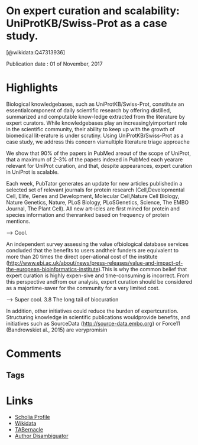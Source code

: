 
On expert curation and scalability: UniProtKB/Swiss-Prot as a case study.
=========================================================================
  
  [@wikidata:Q47313936]  
  
Publication date : 01 of November, 2017  

# Highlights

Biological  knowledgebases,  such  as  UniProtKB/Swiss-Prot,  constitute  an  essentialcomponent  of  daily  scientific  research  by  offering  distilled,  summarized  and  computable  know-ledge extracted from the literature by expert curators. While knowledgebases play an increasinglyimportant role in the scientific community, their ability to keep up with the growth of biomedical lit-erature is under scrutiny. Using UniProtKB/Swiss-Prot as a case study, we address this concern viamultiple literature triage approache

 We show that 90% of the papers in PubMed areout  of  the  scope  of  UniProt,  that  a  maximum  of  2–3%  of  the  papers  indexed  in  PubMed  each  yearare relevant for UniProt curation, and that, despite appearances, expert curation in UniProt is scalable.

 Each week, PubTator generates an update for new articles publishedin  a  selected  set  of  relevant  journals  for  protein  research  (Cell,Developmental Cell, Elife, Genes and Development, Molecular Cell,Nature Cell Biology, Nature Genetics, Nature, PLoS Biology, PLoSGenetics, Science, The EMBO Journal, The Plant Cell). All new art-icles are first mined for protein and species information and thenranked based on frequency of protein mentions.

 --> Cool. 

  An independent survey assessing the value ofbiological database services concluded that the benefits to users andtheir funders are equivalent to more than 20 times the direct oper-ational cost of the institute (http://www.ebi.ac.uk/about/news/press-releases/value-and-impact-of-the-european-bioinformatics-institute).This is why the common belief that expert curation is highly expen-sive  and  time-consuming  is  incorrect.  From  this  perspective  andfrom our analysis, expert curation should be considered as a majortime-saver for the community for a very limited cost.

  --> Super cool.  3.8 The long tail of biocuration

  In addition, other initiatives could reduce the burden of expertcuration.  Structuring  knowledge  in  scientific  publications  wouldprovide benefits, and initiatives such as SourceData (http://source-data.embo.org)  or  Force11  (Bandrowskiet al.,  2015)  are  verypromisin

  
# Comments

## Tags

# Links
  
 * [Scholia Profile](https://scholia.toolforge.org/work/Q47313936)  
 * [Wikidata](https://www.wikidata.org/wiki/Q47313936)  
 * [TABernacle](https://tabernacle.toolforge.org/?#/tab/manual/Q47313936/P921%3BP4510)  
 * [Author Disambiguator](https://author-disambiguator.toolforge.org/work_item_oauth.php?id=Q47313936&batch_id=&match=1&author_list_id=&doit=Get+author+links+for+workhttps://tabernacle.toolforge.org/?#/tab/manual/Q47313936/P921%3BP4510)  

